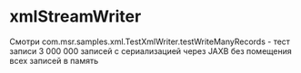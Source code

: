 # xmlStreamWriter

Смотри com.msr.samples.xml.TestXmlWriter.testWriteManyRecords - тест записи 3 000 000 записей с сериализацией через JAXB без помещения всех записей в память